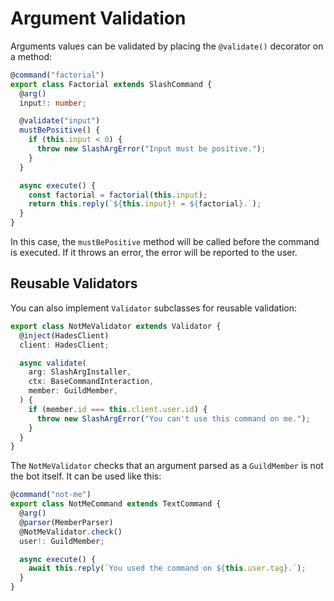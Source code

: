# Argument Validation

Arguments values can be validated by placing the `@validate()` decorator on a method:

```ts
@command("factorial")
export class Factorial extends SlashCommand {
  @arg()
  input!: number;

  @validate("input")
  mustBePositive() {
    if (this.input < 0) {
      throw new SlashArgError("Input must be positive.");
    }
  }

  async execute() {
    const factorial = factorial(this.input);
    return this.reply(`${this.input}! = ${factorial}.`);
  }
}
```

In this case, the `mustBePositive` method will be called before the command is executed. If it throws an error, the error will be reported to the user.

## Reusable Validators

You can also implement `Validator` subclasses for reusable validation:

```ts
export class NotMeValidator extends Validator {
  @inject(HadesClient)
  client: HadesClient;

  async validate(
    arg: SlashArgInstaller,
    ctx: BaseCommandInteraction,
    member: GuildMember,
  ) {
    if (member.id === this.client.user.id) {
      throw new SlashArgError("You can't use this command on me.");
    }
  }
}
```

The `NotMeValidator` checks that an argument parsed as a `GuildMember` is not the bot itself. It can be used like this:

```ts
@command("not-me")
export class NotMeCommand extends TextCommand {
  @arg()
  @parser(MemberParser)
  @NotMeValidator.check()
  user!: GuildMember;

  async execute() {
    await this.reply(`You used the command on ${this.user.tag}.`);
  }
}
```
